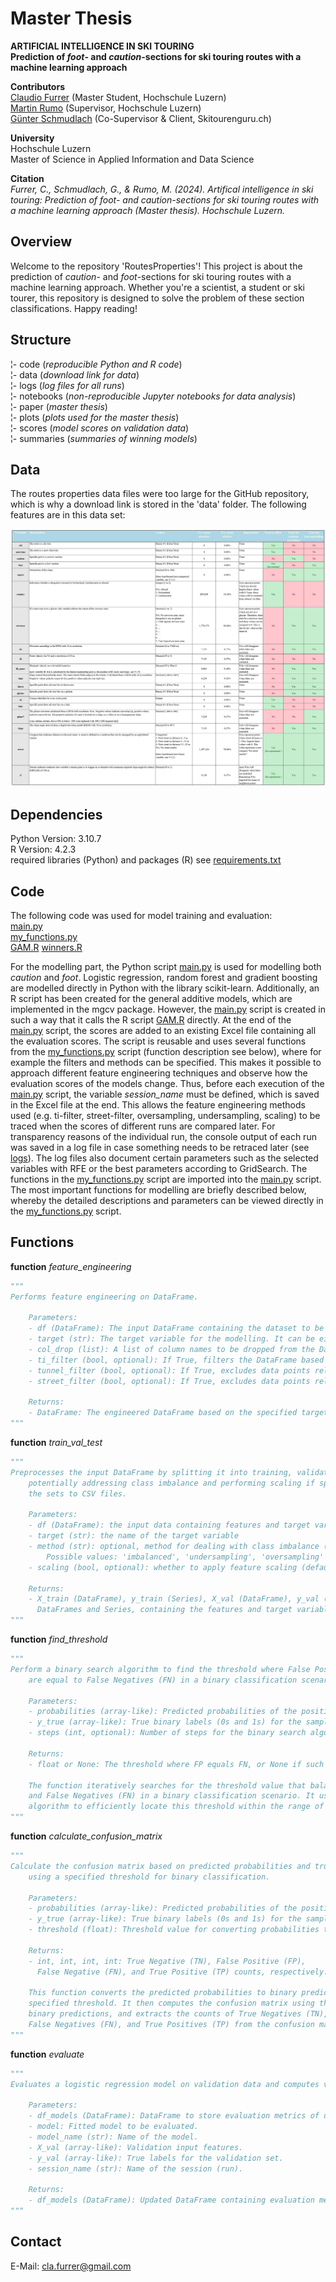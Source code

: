 # Master Thesis
**ARTIFICIAL INTELLIGENCE IN SKI TOURING**  
**Prediction of *foot*- and *caution*-sections for ski touring routes with a machine learning approach**  
  
**Contributors**  
[Claudio Furrer](https://www.linkedin.com/in/furrclaudio/) (Master Student, Hochschule Luzern)  
[Martin Rumo](https://www.linkedin.com/in/martinrumo/) (Supervisor, Hochschule Luzern)  
[Günter Schmudlach](https://info.skitourenguru.ch/index.php/about) (Co-Supervisor & Client, Skitourenguru.ch)  

**University**  
Hochschule Luzern  
Master of Science in Applied Information and Data Science

**Citation**  
*Furrer, C., Schmudlach, G., & Rumo, M. (2024). Artifical intelligence in ski touring: Prediction of foot- and caution-sections for ski touring routes with a machine learning approach (Master thesis). Hochschule Luzern.*

## Overview
Welcome to the repository 'RoutesProperties'! This project is about the prediction of *caution*- and *foot*-sections for ski touring routes with a machine learning approach. Whether you're a scientist, a student or ski tourer, this repository is designed to solve the problem of these section classifications. Happy reading!  

## Structure
¦- code (*reproducible Python and R code*)  
¦- data (*download link for data*)  
¦- logs (*log files for all runs*)  
¦- notebooks (*non-reproducible Jupyter notebooks for data analysis*)  
¦- paper (*master thesis*)  
¦- plots (*plots used for the master thesis*)  
¦- scores (*model scores on validation data*)  
¦- summaries (*summaries of winning models*)  

## Data
The routes properties data files were too large for the GitHub repository, which is why a download link is stored in the 'data' folder. The following features are in this data set: 

![Feature Table](https://github.com/skitourenguru/RoutesProperties/blob/main/plots/feature_table.jpg)

## Dependencies
Python Version: 3.10.7  
R Version: 4.2.3  
required libraries (Python) and packages (R) see [requirements.txt](https://github.com/skitourenguru/RoutesProperties/blob/main/code/requirements.txt)

## Code
The following code was used for model training and evaluation:  
[main.py](https://github.com/skitourenguru/RoutesProperties/blob/main/code/main.py)  
[my_functions.py](https://github.com/skitourenguru/RoutesProperties/blob/main/code/my_functions.py)  
[GAM.R](https://github.com/skitourenguru/RoutesProperties/blob/main/code/GAM.R) 
[winners.R](https://github.com/skitourenguru/RoutesProperties/blob/main/code/winners.R)  

For the modelling part, the Python script [main.py](https://github.com/skitourenguru/RoutesProperties/blob/main/code/main.py) is used for modelling both *caution* and *foot*. Logistic regression, random forest and gradient boosting are modelled directly in Python with the library scikit-learn. Additionally, an R script has been created for the general additive models, which are implemented in the mgcv package. However, the [main.py](https://github.com/skitourenguru/RoutesProperties/blob/main/code/main.py) script is created in such a way that it calls the R script [GAM.R](https://github.com/skitourenguru/RoutesProperties/blob/main/code/GAM.R) directly. At the end of the [main.py](https://github.com/skitourenguru/RoutesProperties/blob/main/code/main.py) script, the scores are added to an existing Excel file containing all the evaluation scores. The script is reusable and uses several functions from the [my_functions.py](https://github.com/skitourenguru/RoutesProperties/blob/main/code/my_functions.py) script (function description see below), where for example the filters and methods can be specified. This makes it possible to approach different feature engineering techniques and observe how the evaluation scores of the models change. Thus, before each execution of the [main.py](https://github.com/skitourenguru/RoutesProperties/blob/main/code/main.py) script, the variable *session_name* must be defined, which is saved in the Excel file at the end. This allows the feature engineering methods used (e.g. ti-filter, street-filter, oversampling, undersampling, scaling) to be traced when the scores of different runs are compared later. For transparency reasons of the individual run, the console output of each run was saved in a log file in case something needs to be retraced later (see [logs](https://github.com/skitourenguru/RoutesProperties/tree/main/logs)). The log files also document certain parameters such as the selected variables with RFE or the best parameters according to GridSearch. The functions in the [my_functions.py](https://github.com/skitourenguru/RoutesProperties/blob/main/code/my_functions.py) script are imported into the [main.py](https://github.com/skitourenguru/RoutesProperties/blob/main/code/main.py) script. The most important functions for modelling are briefly described below, whereby the detailed descriptions and parameters can be viewed directly in the [my_functions.py](https://github.com/skitourenguru/RoutesProperties/blob/main/code/my_functions.py) script.

## Functions
**function** *feature_engineering*  
```python
"""
Performs feature engineering on DataFrame.

    Parameters:
    - df (DataFrame): The input DataFrame containing the dataset to be engineered.
    - target (str): The target variable for the modelling. It can be either 'foot' or 'caution'.
    - col_drop (list): A list of column names to be dropped from the DataFrame.
    - ti_filter (bool, optional): If True, filters the DataFrame based on the value of 'ti' (only for 'caution').
    - tunnel_filter (bool, optional): If True, excludes data points related to tunnels (only for 'foot').
    - street_filter (bool, optional): If True, excludes data points related to streets.

    Returns:
    - DataFrame: The engineered DataFrame based on the specified target and filters.
"""
``` 
  
**function** *train_val_test*  
```python
"""
Preprocesses the input DataFrame by splitting it into training, validation, and test sets,
    potentially addressing class imbalance and performing scaling if specified, and exports
    the sets to CSV files.

    Parameters:
    - df (DataFrame): the input data containing features and target variable
    - target (str): the name of the target variable
    - method (str): optional, method for dealing with class imbalance (default is 'imbalanced')
        Possible values: 'imbalanced', 'undersampling', 'oversampling'
    - scaling (bool, optional): whether to apply feature scaling (default is False)

    Returns:
    - X_train (DataFrame), y_train (Series), X_val (DataFrame), y_val (Series), X_test (DataFrame), y_test (Series):
      DataFrames and Series, containing the features and target variables for training, validation, and test sets
"""
``` 
  
**function** *find_threshold*  
```python
"""
Perform a binary search algorithm to find the threshold where False Positives (FP)
    are equal to False Negatives (FN) in a binary classification scenario.

    Parameters:
    - probabilities (array-like): Predicted probabilities of the positive class.
    - y_true (array-like): True binary labels (0s and 1s) for the samples.
    - steps (int, optional): Number of steps for the binary search algorithm. Default is 1000.

    Returns:
    - float or None: The threshold where FP equals FN, or None if such a threshold is not found.

    The function iteratively searches for the threshold value that balances False Positives (FP)
    and False Negatives (FN) in a binary classification scenario. It uses a binary search
    algorithm to efficiently locate this threshold within the range of 0 to 1.
"""
```
  
**function** *calculate_confusion_matrix*  
```python
"""
Calculate the confusion matrix based on predicted probabilities and true labels,
    using a specified threshold for binary classification.

    Parameters:
    - probabilities (array-like): Predicted probabilities of the positive class.
    - y_true (array-like): True binary labels (0s and 1s) for the samples.
    - threshold (float): Threshold value for converting probabilities to binary predictions.

    Returns:
    - int, int, int, int: True Negative (TN), False Positive (FP),
      False Negative (FN), and True Positive (TP) counts, respectively.

    This function converts the predicted probabilities to binary predictions based on the
    specified threshold. It then computes the confusion matrix using the true labels and
    binary predictions, and extracts the counts of True Negatives (TN), False Positives (FP),
    False Negatives (FN), and True Positives (TP) from the confusion matrix.
"""
```
  
**function** *evaluate*  
```python
"""
Evaluates a logistic regression model on validation data and computes various classification metrics.

    Parameters:
    - df_models (DataFrame): DataFrame to store evaluation metrics of different models.
    - model: Fitted model to be evaluated.
    - model_name (str): Name of the model.
    - X_val (array-like): Validation input features.
    - y_val (array-like): True labels for the validation set.
    - session_name (str): Name of the session (run).

    Returns:
    - df_models (DataFrame): Updated DataFrame containing evaluation metrics for the model.
"""
```

## Contact
E-Mail: cla.furrer@gmail.com
